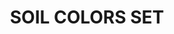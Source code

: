 ---
title: "SOIL COLORS SET"
price: "1200" 
desc: "Set uljanih boja sa četkicom "
img_path: "/assets/img/A.MIG-7511.jpg"
brand: AMMO
available: false
special_offer: false
new: false
soon: false
cat: "AMMO-OILBRUSHERS"
subcat: ""
subsubcat: ""
sifra: "A.MIG-7511"
---